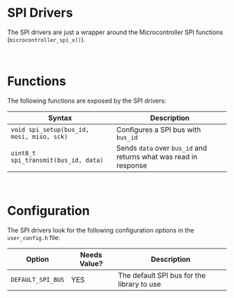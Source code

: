 # SPI Drivers
The SPI drivers are just a wrapper around the Microcontroller SPI functions (`microcontroller_spi_x()`).


&nbsp;

# Functions
The following functions are exposed by the SPI drivers:

| Syntax | Description |
|--------|--------------|
|`void spi_setup(bus_id, mosi, miso, sck)` | Configures a SPI bus with `bus_id`|
|`uint8_t spi_transmit(bus_id, data)`| Sends `data` over `bus_id` and returns what was read in response |

&nbsp;

# Configuration
The SPI drivers look for the following configuration options in the `user_config.h` file:

| Option | Needs Value? | Description |
|--------|--------------|-------------|
|`DEFAULT_SPI_BUS` | YES | The default SPI bus for the library to use |